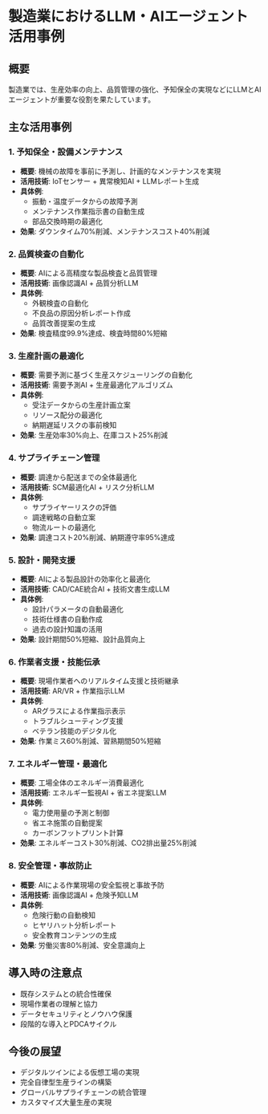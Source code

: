 # 製造業におけるLLM・AIエージェント活用事例

## 概要
製造業では、生産効率の向上、品質管理の強化、予知保全の実現などにLLMとAIエージェントが重要な役割を果たしています。

## 主な活用事例

### 1. 予知保全・設備メンテナンス
- **概要**: 機械の故障を事前に予測し、計画的なメンテナンスを実現
- **活用技術**: IoTセンサー + 異常検知AI + LLMレポート生成
- **具体例**:
  - 振動・温度データからの故障予測
  - メンテナンス作業指示書の自動生成
  - 部品交換時期の最適化
- **効果**: ダウンタイム70%削減、メンテナンスコスト40%削減

### 2. 品質検査の自動化
- **概要**: AIによる高精度な製品検査と品質管理
- **活用技術**: 画像認識AI + 品質分析LLM
- **具体例**:
  - 外観検査の自動化
  - 不良品の原因分析レポート作成
  - 品質改善提案の生成
- **効果**: 検査精度99.9%達成、検査時間80%短縮

### 3. 生産計画の最適化
- **概要**: 需要予測に基づく生産スケジューリングの自動化
- **活用技術**: 需要予測AI + 生産最適化アルゴリズム
- **具体例**:
  - 受注データからの生産計画立案
  - リソース配分の最適化
  - 納期遅延リスクの事前検知
- **効果**: 生産効率30%向上、在庫コスト25%削減

### 4. サプライチェーン管理
- **概要**: 調達から配送までの全体最適化
- **活用技術**: SCM最適化AI + リスク分析LLM
- **具体例**:
  - サプライヤーリスクの評価
  - 調達戦略の自動立案
  - 物流ルートの最適化
- **効果**: 調達コスト20%削減、納期遵守率95%達成

### 5. 設計・開発支援
- **概要**: AIによる製品設計の効率化と最適化
- **活用技術**: CAD/CAE統合AI + 技術文書生成LLM
- **具体例**:
  - 設計パラメータの自動最適化
  - 技術仕様書の自動作成
  - 過去の設計知識の活用
- **効果**: 設計期間50%短縮、設計品質向上

### 6. 作業者支援・技能伝承
- **概要**: 現場作業者へのリアルタイム支援と技術継承
- **活用技術**: AR/VR + 作業指示LLM
- **具体例**:
  - ARグラスによる作業指示表示
  - トラブルシューティング支援
  - ベテラン技能のデジタル化
- **効果**: 作業ミス60%削減、習熟期間50%短縮

### 7. エネルギー管理・最適化
- **概要**: 工場全体のエネルギー消費最適化
- **活用技術**: エネルギー監視AI + 省エネ提案LLM
- **具体例**:
  - 電力使用量の予測と制御
  - 省エネ施策の自動提案
  - カーボンフットプリント計算
- **効果**: エネルギーコスト30%削減、CO2排出量25%削減

### 8. 安全管理・事故防止
- **概要**: AIによる作業現場の安全監視と事故予防
- **活用技術**: 画像認識AI + 危険予知LLM
- **具体例**:
  - 危険行動の自動検知
  - ヒヤリハット分析レポート
  - 安全教育コンテンツの生成
- **効果**: 労働災害80%削減、安全意識向上

## 導入時の注意点
- 既存システムとの統合性確保
- 現場作業者の理解と協力
- データセキュリティとノウハウ保護
- 段階的な導入とPDCAサイクル

## 今後の展望
- デジタルツインによる仮想工場の実現
- 完全自律型生産ラインの構築
- グローバルサプライチェーンの統合管理
- カスタマイズ大量生産の実現